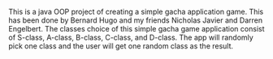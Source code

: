 This is a java OOP project of creating a simple gacha application game. This has been done by Bernard Hugo and my friends Nicholas Javier and Darren Engelbert.
The classes choice of this simple gacha game application consist of S-class, A-class, B-class, C-class, and D-class. The app will randomly pick one class and the user will get one random class as the result.

